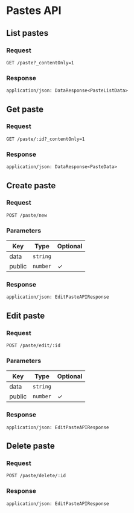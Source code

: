 # Pastes API

## List pastes

### Request

```
GET /paste?_contentOnly=1
```

### Response

```
application/json: DataResponse<PasteListData>
```

## Get paste

### Request

```
GET /paste/:id?_contentOnly=1
```

### Response

```
application/json: DataResponse<PasteData>
```

## Create paste

### Request

```
POST /paste/new
```

### Parameters

| Key | Type | Optional |
|-|-|-|
| data | `string` | |
| public | `number` | ✓ |

### Response

```
application/json: EditPasteAPIResponse
```

## Edit paste

### Request

```
POST /paste/edit/:id
```

### Parameters

| Key | Type | Optional |
|-|-|-|
| data | `string` | |
| public | `number` | ✓ |

### Response

```
application/json: EditPasteAPIResponse
```

## Delete paste

### Request

```
POST /paste/delete/:id
```

### Response

```
application/json: EditPasteAPIResponse
```
